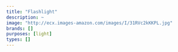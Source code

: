 ```yaml
---
title: "Flashlight"
description: ~
image: "http://ecx.images-amazon.com/images/I/31RVc2kKKPL.jpg"
brands: []
purposes: [light]
types: []
---
```

